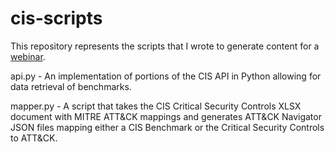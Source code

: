 # cis-scripts
This repository represents the scripts that I wrote to generate content for a [webinar](https://www.tripwire.com/resources/videos/mitre-and-the-center-for-internet-security).

api.py - An implementation of portions of the CIS API in Python allowing for data retrieval of benchmarks. 

mapper.py - A script that takes the CIS Critical Security Controls XLSX document with MITRE ATT&CK mappings and generates ATT&CK Navigator JSON files mapping either a CIS Benchmark or the Critical Security Controls to ATT&CK. 
